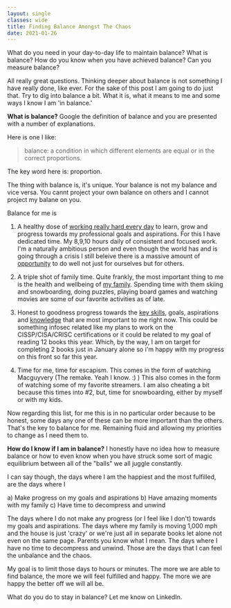 ```yaml
---
layout: single
classes: wide
title: Finding Balance Amongst The Chaos
date: 2021-01-26
---
```

What do you need in your day-to-day life to maintain balance? What is balance? How do you know when you have achieved balance? Can you measure balance?

All really great questions. Thinking deeper about balance is not something I have really done, like ever. For the sake of this post I am going to do just that. Try to dig into balance a bit. What it is, what it means to me and some ways I know I am 'in balance.'

**What is balance?**
Google the definition of balance and you are presented with a number of explanations.

Here is one I like:
> balance: a condition in which different elements are equal or in the correct proportions.

The key word here is: proportion.

The thing with balance is, it's unique. Your balance is not my balance and vice versa. You cannt project your own balance on others and I cannot project my balane on you.

Balance for me is 

1) A healthy dose of [working really hard every day](https://www.spenceralessi.com/Progress-Is-Made-By-Doing-Not-By-Pondering/) to learn, grow and progress towards my professional goals and aspirations. For this I have dedicated time. My 8,9,10 hours daily of consistent  and focused work. I'm a naturally ambitious person and even though the world has and is going through a crisis I still beleive there is a massive amount of [opportunity](https://www.spenceralessi.com/Abundance/) to do well not just for ourselves but for others.

2) A triple shot of family time. Quite frankly, the most important thing to me is the health and wellbeing of [my family](https://www.spenceralessi.com/Dear-Sons/). Spending time with them skiing and snowboarding, doing puzzles, playing board games and watching movies are some of our favorite activities as of late.

3) Honest to goodness progress towards the [key skills](https://www.spenceralessi.com/My-5-Step-InfoSec-Learning-Methodology/), goals, aspirations and [knowledge](https://www.spenceralessi.com/You-Don't-Know-Jack/) that are most important to me right now. This could be something infosec related like my plans to work on the CISSP/CISA/CRISC certifications or it could be related to my goal of reading 12 books this year. Which, by the way, I am on target for completing 2 books just in January alone so i'm happy with my progress on this front so far this year.

4) Time for me, time for escapism. This comes in the form of watching Macguyvery (The remake. Yeah I know. :) ) This also comes in the form of watching some of my favorite streamers. I am also cheating a bit because this times into #2, but, time for snowboarding, either by myself or with my kids.

Now regarding this list, for me this is in no particular order because to be honest, some days any one of these can be more important than the others. That's the key to balance for me. Remaining fluid and allowing my priorities to change as I need them to.

**How do I know if I am in balance?**
I honestly have no idea how to measure balance or how to even know when you have struck some sort of magic equilibrium between all of the "balls" we all juggle constantly.

I can say though, the days where I am the happiest and the most fulfilled, are the days where I 

a) Make progress on my goals and aspirations
b) Have amazing moments with my family
c) Have time to decompress and unwind

The days where I do not make any progress (or I feel like I don't) towards my goals and aspirations. The days where my family is moving 1,000 mph and the house is just 'crazy' or we're just all in separate books let alone not even on the same page. Parents you know what I mean. The days where I have no time to decompress and unwind. Those are the days that I can feel the unbalance and the chaos.

My goal is to limit those days to hours or minutes. The more we are able to find balance, the more we will feel fulfilled and happy. The more we are happy the better off we will all be.

What do you do to stay in balance? Let me know on LinkedIn.
